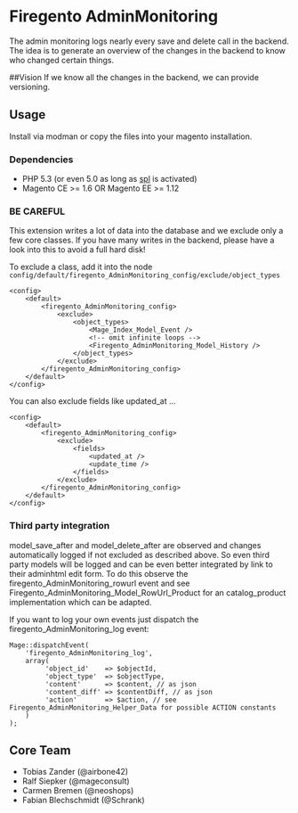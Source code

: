 # Firegento AdminMonitoring

The admin monitoring logs nearly every save and delete call in the backend. The idea is to generate an overview of the changes in the backend to know who changed certain things.

##Vision
If we know all the changes in the backend, we can provide versioning.

## Usage
Install via modman or copy the files into your magento installation.

### Dependencies
* PHP 5.3 (or even 5.0 as long as [spl](http://www.php.net/manual/en/book.spl.php) is activated)
* Magento CE >= 1.6 OR Magento EE >= 1.12

### BE CAREFUL
This extension writes a lot of data into the database and we exclude only a few core classes. If you have many writes in the backend, please have a look into this to avoid a full hard disk!

To exclude a class, add it into the node `config/default/firegento_AdminMonitoring_config/exclude/object_types`

    <config>
        <default>
            <firegento_AdminMonitoring_config>
                <exclude>
                    <object_types>
                        <Mage_Index_Model_Event />
                        <!-- omit infinite loops -->
                        <Firegento_AdminMonitoring_Model_History />
                    </object_types>
                </exclude>
            </firegento_AdminMonitoring_config>
        </default>
    </config>

You can also exclude fields like updated_at ...

    <config>
        <default>
            <firegento_AdminMonitoring_config>
                <exclude>
                    <fields>
                        <updated_at />
                        <update_time />
                    </fields>
                </exclude>
            </firegento_AdminMonitoring_config>
        </default>
    </config>

### Third party integration
model_save_after and model_delete_after are observed and changes automatically logged if not excluded as described above.
So even third party models will be logged and can be even better integrated by link to their adminhtml edit form.
To do this observe the firegento_AdminMonitoring_rowurl event and see Firegento_AdminMonitoring_Model_RowUrl_Product for an catalog_product implementation which can be adapted.

If you want to log your own events just dispatch the firegento_AdminMonitoring_log event:

    Mage::dispatchEvent(
        'firegento_AdminMonitoring_log',
        array(
             'object_id'    => $objectId,
             'object_type'  => $objectType,
             'content'      => $content, // as json
             'content_diff' => $contentDiff, // as json
             'action'       => $action, // see Firegento_AdminMonitoring_Helper_Data for possible ACTION constants
        )
    );

## Core Team
* Tobias Zander (@airbone42)
* Ralf Siepker (@mageconsult)
* Carmen Bremen (@neoshops)
* Fabian Blechschmidt (@Schrank)